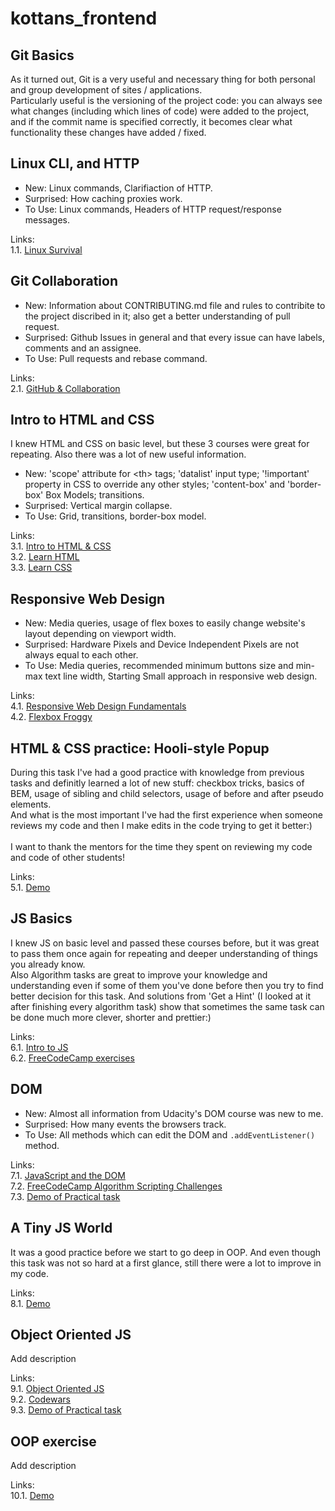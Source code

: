 # kottans_frontend

## Git Basics

As it turned out, Git is a very useful and necessary thing for both personal and group development of sites / applications.<br/>
Particularly useful is the versioning of the project code: you can always see what changes (including which lines of code) were added to the project, and if the commit name is specified correctly, it becomes clear what functionality these changes have added / fixed.

## Linux CLI, and HTTP

- New: Linux commands, Clarifiaction of HTTP.
- Surprised: How caching proxies work.
- To Use: Linux commands, Headers of HTTP request/response messages.

Links:<br/>
1.1. [Linux Survival](/task_linux_cli/Linux_Survival.png?raw=true)

## Git Collaboration

- New: Information about CONTRIBUTING.md file and rules to contribite to the project discribed in it; also get a better understanding of pull request.
- Surprised: Github Issues in general and that every issue can have labels, comments and an assignee.
- To Use: Pull requests and rebase command.

Links:<br/>
2.1. [GitHub & Collaboration](/task_git_collaboration/GitHub_&_Collaboration.png?raw=true)

## Intro to HTML and CSS

I knew HTML and CSS on basic level, but these 3 courses were great for repeating. Also there was a lot of new useful information.

- New: 'scope' attribute for \<th\> tags; 'datalist' input type; '!important' property in CSS to override any other styles; 'content-box' and 'border-box' Box Models; transitions.
- Surprised: Vertical margin collapse.
- To Use: Grid, transitions, border-box model.

Links:<br/>
3.1. [Intro to HTML & CSS](/task_html_css_intro/Intro_to_HTML_&_CSS.png?raw=true)<br/>
3.2. [Learn HTML](/task_html_css_intro/Learn_HTML.png?raw=true)<br/>
3.3. [Learn CSS](/task_html_css_intro/Learn_CSS.png?raw=true)

## Responsive Web Design

- New: Media queries, usage of flex boxes to easily change website's layout depending on viewport width.
- Surprised: Hardware Pixels and Device Independent Pixels are not always equal to each other.
- To Use: Media queries, recommended minimum buttons size and min-max text line width, Starting Small approach in responsive web design.

Links:<br/>
4.1. [Responsive Web Design Fundamentals](/task_responsive_web_design/Responsive_Web_Design_Fundamentals.png?raw=true)<br/>
4.2. [Flexbox Froggy](/task_responsive_web_design/Flexbox_Froggy.png?raw=true)

## HTML & CSS practice: Hooli-style Popup

During this task I've had a good practice with knowledge from previous tasks and definitly learned a lot of new stuff: checkbox tricks, basics of BEM, usage of sibling and child selectors, usage of before and after pseudo elements.<br/>
And what is the most important I've had the first experience when someone reviews my code and then I make edits in the code trying to get it better:)<br/><br/>
I want to thank the mentors for the time they spent on reviewing my code and code of other students!

Links:<br/>
5.1. [Demo](https://m-ruslan.github.io/Kottans-HTML-CSS-practice-Hooli-style-Popup/)

## JS Basics

I knew JS on basic level and passed these courses before, but it was great to pass them once again for repeating and deeper understanding of things you already know.<br/>
Also Algorithm tasks are great to improve your knowledge and understanding even if some of them you've done before then you try to find better decision for this task. And solutions from 'Get a Hint' (I looked at it after finishing every algorithm task) show that sometimes the same task can be done much more clever, shorter and prettier:)

Links:<br/>
6.1. [Intro to JS](/task_js_basics/Intro_to_JS.jpg?raw=true)<br/>
6.2. [FreeCodeCamp exercises](/task_js_basics/FreeCodeCamp_exercises.png?raw=true)

## DOM

- New: Almost all information from Udacity's DOM course was new to me.
- Surprised: How many events the browsers track.
- To Use: All methods which can edit the DOM and `.addEventListener()` method.

Links:<br/>
7.1. [JavaScript and the DOM](/task_js_dom/JavaScript_and_the_DOM.png?raw=true)<br/>
7.2. [FreeCodeCamp Algorithm Scripting Challenges](/task_js_dom/FreeCodeCamp_exercises.png?raw=true)<br/>
7.3. [Demo of Practical task](https://m-ruslan.github.io/DOM_Practice/)

## A Tiny JS World

It was a good practice before we start to go deep in OOP. And even though this task was not so hard at a first glance, still there were a lot to improve in my code.

Links:<br/>
8.1. [Demo](https://m-ruslan.github.io/a-tiny-JS-world/)

## Object Oriented JS

Add description

Links:<br/>
9.1. [Object Oriented JS](/task_js_oop/Object_Oriented_JS.png?raw=true)<br/>
9.2. [Codewars](/task_js_oop/Codewars.png?raw=true)<br/>
9.3. [Demo of Practical task](https://m-ruslan.github.io/jsoop-practice/)

## OOP exercise

Add description

Links:<br/>
10.1. [Demo](https://m-ruslan.github.io/a-tiny-JS-world/)
